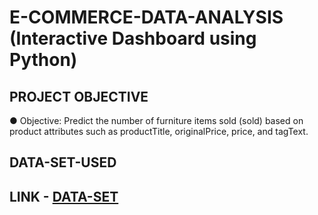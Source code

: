 # E-COMMERCE-DATA-ANALYSIS (Interactive Dashboard using Python)

## PROJECT OBJECTIVE
● Objective: Predict the number of furniture items sold (sold) based on product
attributes such as productTitle, originalPrice, price, and tagText.
## DATA-SET-USED
## LINK - <a href="https://drive.google.com/file/d/1EwYcFTnjwuZTpdfd2uaKjNVDLPmRsSMD/view?usp=sharing">DATA-SET</a>
